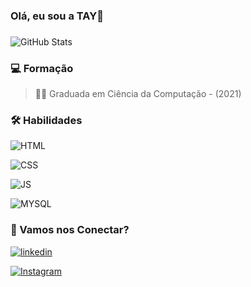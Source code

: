 ### Olá, eu sou a TAY👋

### 
![GitHub Stats](https://github-readme-stats.vercel.app/api?username=souzataydev&gorbing&theme=transparent&bg_color=000&border_color=9B2AF2&show_icons=true&icon_color=9B2AF2&title_color=9B2AF2&text_color=2A5FF2)
### 💻 Formação
> 👨‍💻 Graduada em Ciência da Computação - (2021)


### 🛠 Habilidades
![HTML](https://img.shields.io/badge/-HTML-483D8B?logo=html5)

![CSS](https://img.shields.io/badge/-CSS-00CED1?logo=css3)

![JS](https://img.shields.io/badge/-JAVASCRIPT-FF4500?logo=javascript)

![MYSQL](https://img.shields.io/badge/-MYSQL-000080?logo=mysql)

### 🔗 Vamos nos Conectar?

[![linkedin](https://img.shields.io/badge/linkedin-0A66C2?style=for-the-badge&logo=linkedin&logoColor=white)](https://www.linkedin.com/in/souzataynara)

[![Instagram](https://img.shields.io/badge/Instagram-E4405F?style=for-the-badge&logo=instagram&logoColor=white)](https://www.instagram.com/souzataytech/)

